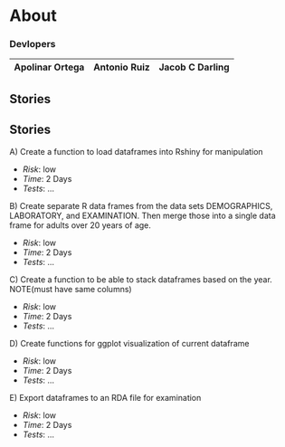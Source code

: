 # About
### Devlopers
Apolinar Ortega | Antonio Ruiz | Jacob C Darling
--- | --- | --- 

## Stories

## Stories
A)
Create a function to load dataframes into Rshiny for manipulation
- *Risk*: low
- *Time*: 2 Days
- *Tests*: ...

B) Create separate R data frames from the data sets DEMOGRAPHICS, LABORATORY, and EXAMINATION. Then merge those into a single data frame for adults over 20 years of age.
- *Risk*: low
- *Time*: 2 Days
- *Tests*: ...

C) Create a function to be able to stack dataframes based on the year. NOTE(must have same columns)
- *Risk*: low
- *Time*: 2 Days
- *Tests*: ...

D) Create functions for ggplot visualization of current dataframe
- *Risk*: low
- *Time*: 2 Days
- *Tests*: ...

E) Export dataframes to an RDA file for examination
- *Risk*: low
- *Time*: 2 Days
- *Tests*: ...
